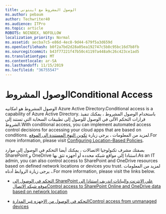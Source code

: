 ```yaml
---
title: الوصول المشروط مع اينتوني
ms.author: pebaum
author: Techwriter40
ms.audience: ITPro
ms.topic: article
ROBOTS: NOINDEX, NOFOLLOW
localization_priority: Normal
ms.assetid: aecba7c5-e86d-4ec8-9d44-679f5a3d659d
ms.openlocfilehash: b0f2a7bd2d28a05ea192747c5b8c95bc16d7b8fb
ms.sourcegitcommit: b43f77221f47b50c41197a448a9c26c423ce1ad5
ms.translationtype: MT
ms.contentlocale: ar-SA
ms.lasthandoff: 11/15/2019
ms.locfileid: "36755547"
---
```

# <a name="conditional-access"></a><span data-ttu-id="437c7-102">الوصول المشروط</span><span class="sxs-lookup"><span data-stu-id="437c7-102">Conditional Access</span></span>

<span data-ttu-id="437c7-103">الوصول المشروط هو امكانيه Azure Active Directory.</span><span class="sxs-lookup"><span data-stu-id="437c7-103">Conditional access is a capability of Azure Active Directory.</span></span> <span data-ttu-id="437c7-104">باستخدام الوصول المشروط ، يمكنك تنفيذ قرارات التحكم الألى في الوصول للوصول إلى تطبيقات السحابة التي تستند إلى الشروط.</span><span class="sxs-lookup"><span data-stu-id="437c7-104">With conditional access, you can implement automated access control decisions for accessing your cloud apps that are based on conditions.</span></span> <span data-ttu-id="437c7-105">لمزيد من المعلومات ، يرجى زيارة [تكوين النهج المستندة إلى الموقع](https://docs.microsoft.com/azure/active-directory/conditional-access/overview).</span><span class="sxs-lookup"><span data-stu-id="437c7-105">For more information, please visit [Configuring Location-Based Policies](https://docs.microsoft.com/azure/active-directory/conditional-access/overview).</span></span>

<span data-ttu-id="437c7-106">بصفتك مشرف تكنولوجيا الاتصالات ، يمكنك أيضا التحكم في الوصول إلى موارد SharePoint و OneDrive استنادا إلى مواقع شبكه محدده أو أجهزه تثق بها.</span><span class="sxs-lookup"><span data-stu-id="437c7-106">As an IT admin, you can also control access to SharePoint and OneDrive resources based on defined network locations or devices you trust.</span></span> <span data-ttu-id="437c7-107">لمزيد من المعلومات ، يرجى زيارة الروابط أدناه.</span><span class="sxs-lookup"><span data-stu-id="437c7-107">For more information, please visit the links below.</span></span>

- [<span data-ttu-id="437c7-108">التحكم في الوصول إلى SharePoint علي الإنترنت والبيانات اندريف استنادا إلى موقع شبكه الاتصال</span><span class="sxs-lookup"><span data-stu-id="437c7-108">Control access to SharePoint Online and OneDrive data based on network location</span></span>](https://docs.microsoft.com/sharepoint/control-access-based-on-network-location)

- [<span data-ttu-id="437c7-109">التحكم في الوصول من الاجهزه غير المدارة</span><span class="sxs-lookup"><span data-stu-id="437c7-109">Control access from unmanaged devices</span></span>](https://docs.microsoft.com/sharepoint/control-access-from-unmanaged-devices)

